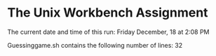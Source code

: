 # The Unix Workbench Assignment

The current date and time of this run: Friday December, 18 at 2:08 PM

Guessinggame.sh contains the following number of lines:
32
